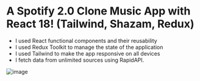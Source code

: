 # A Spotify 2.0 Clone Music App with React 18! (Tailwind, Shazam, Redux)

- I used React functional components and their reusability
- I used Redux Toolkit to manage the state of the application
- I used Tailwind to make the app responsive on all devices
- I fetch data from unlimited sources using RapidAPI.

![image](https://user-images.githubusercontent.com/25077504/198552772-f11b008b-34c9-42fa-903d-19e5dd538e34.png)


